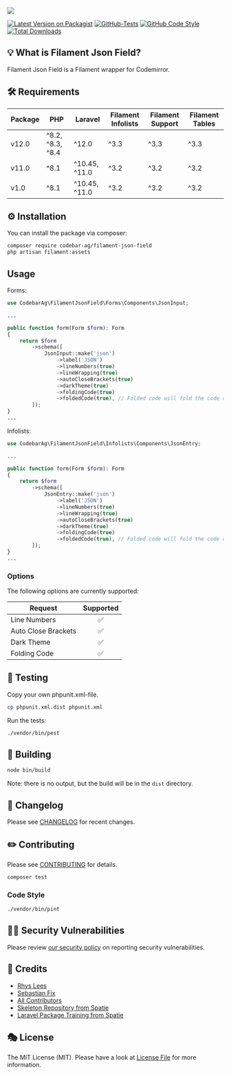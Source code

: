 <img src="https://banners.beyondco.de/Laravel%20Filament%20Json%20Field.png?theme=light&packageManager=composer+require&packageName=codebar-ag%2Flaravel-filament-json-field&pattern=circuitBoard&style=style_1&description=A+Laravel+Filament+Json+Field+integration.&md=1&showWatermark=1&fontSize=100px&images=light-bulb">

[![Latest Version on Packagist](https://img.shields.io/packagist/v/codebar-ag/laravel-filament-json-field.svg?style=flat-square)](https://packagist.org/packages/codebar-ag/laravel-filament-json-field)
[![GitHub-Tests](https://github.com/codebar-ag/laravel-filament-json-field/actions/workflows/run-tests.yml/badge.svg?branch=main)](https://github.com/codebar-ag/laravel-filament-json-field/actions/workflows/run-tests.yml)
[![GitHub Code Style](https://github.com/codebar-ag/laravel-filament-json-field/actions/workflows/fix-php-code-style-issues.yml/badge.svg?branch=main)](https://github.com/codebar-ag/laravel-filament-json-field/actions/workflows/fix-php-code-style-issues.yml)
[![Total Downloads](https://img.shields.io/packagist/dt/codebar-ag/laravel-filament-json-field.svg?style=flat-square)](https://packagist.org/packages/codebar-ag/laravel-filament-json-field)


## 💡 What is Filament Json Field?

Filament Json Field is a Filament wrapper for Codemirror.

## 🛠 Requirements

| Package 	 | PHP 	            | Laravel 	     | Filament Infolists | Filament Support | Filament Tables |
|-----------|------------------|---------------|--------------------|------------------|-----------------|
| v12.0     | ^8.2, ^8.3, ^8.4 | ^12.0         | ^3.3               | ^3.3             | ^3.3            |
| v11.0     | ^8.1             | ^10.45, ^11.0 | ^3.2               | ^3.2             | ^3.2            |
| v1.0      | ^8.1             | ^10.45, ^11.0 | ^3.2               | ^3.2             | ^3.2            |


## ⚙️ Installation

You can install the package via composer:

```bash
composer require codebar-ag/filament-json-field
php artisan filament:assets
```


## Usage

Forms: 
```php
use CodebarAg\FilamentJsonField\Forms\Components\JsonInput;

...

public function form(Form $form): Form
{
    return $form
        ->schema([
            JsonInput::make('json')
                ->label('JSON')
                ->lineNumbers(true)
                ->lineWrapping(true)
                ->autoCloseBrackets(true)
                ->darkTheme(true)
                ->foldingCode(true)
                ->foldedCode(true), // Folded code will fold the code on form load
        ]);
}
...
````

Infolists:
```php
use CodebarAg\FilamentJsonField\Infolists\Components\JsonEntry;

...

public function form(Form $form): Form
{
    return $form
        ->schema([
            JsonEntry::make('json')
                ->label('JSON')
                ->lineNumbers(true)
                ->lineWrapping(true)
                ->autoCloseBrackets(true)
                ->darkTheme(true)
                ->foldingCode(true)
                ->foldedCode(true), // Folded code will fold the code on form load
        ]);
}
...
````

### Options

The following options are currently supported:

| Request 	           | Supported 	 |
|---------------------|:-----------:|
| Line Numbers        |      ✅      |
| Auto Close Brackets |      ✅      |
| Dark Theme          |      ✅      |
| Folding Code        |      ✅      |

## 🚧 Testing

Copy your own phpunit.xml-file.

```bash
cp phpunit.xml.dist phpunit.xml
```

Run the tests:

```bash
./vendor/bin/pest
```

## 🚧 Building

```bash
node bin/build
```

Note: there is no output, but the build will be in the `dist` directory.

## 📝 Changelog

Please see [CHANGELOG](CHANGELOG.md) for recent changes.

## ✏️ Contributing

Please see [CONTRIBUTING](.github/CONTRIBUTING.md) for details.

```bash
composer test
```

### Code Style

```bash
./vendor/bin/pint
```

## 🧑‍💻 Security Vulnerabilities

Please review [our security policy](.github/SECURITY.md) on reporting security vulnerabilities.

## 🙏 Credits
- [Rhys Lees](https://github.com/RhysLees)
- [Sebastian Fix](https://github.com/StanBarrows)
- [All Contributors](../../contributors)
- [Skeleton Repository from Spatie](https://github.com/spatie/package-skeleton-laravel)
- [Laravel Package Training from Spatie](https://spatie.be/videos/laravel-package-training)

## 🎭 License

The MIT License (MIT). Please have a look at [License File](LICENSE.md) for more information.
